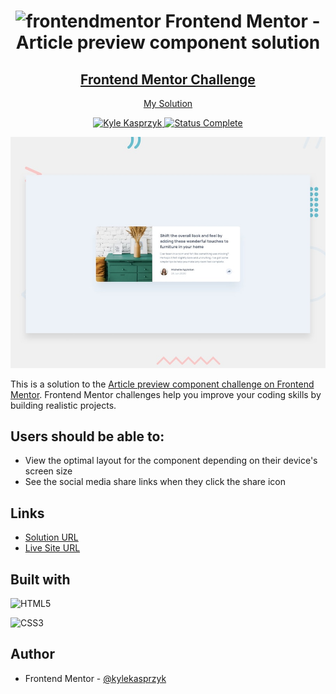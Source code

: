 <div align="center">
  <h1><img src="https://www.frontendmentor.io/static/images/logo-mobile.svg" alt="frontendmentor"> Frontend Mentor - Article preview component solution</h1>
  <h2>
    <a href="https://www.frontendmentor.io/challenges/article-preview-component-dYBN_pYFT"><strong>Frontend Mentor Challenge</strong></a>  </h2>
    <p>
    <a href="#">My Solution</a>
  </p>
</div>

<!-- bagdes -->
<div align="center">
  <!-- profile -->
  <a href="https://www.frontendmentor.io/profile/kylekasprzyk">
    <img src="https://img.shields.io/badge/Profile-Kyle%20Kasprzyk-blue" alt="Kyle Kasprzyk">
  </a>
  <!-- status -->
    <a href="#">
    <img src="https://img.shields.io/badge/Status-Complete-brightgreen" alt="Status Complete">
  </a>
  
<!-- ## Google Lighthouse
![](https://img.shields.io/badge/Performance-99%25-brightgreen)
![](https://img.shields.io/badge/Accessibility-97%25-brightgreen)
![](https://img.shields.io/badge/Best%20Practices-100%25-brightgreen)
![](https://img.shields.io/badge/SEO-100%25-brightgreen) -->
</div>

![](./design/desktop-preview.jpg)

This is a solution to the [Article preview component challenge on Frontend Mentor](https://www.frontendmentor.io/challenges/article-preview-component-dYBN_pYFT). Frontend Mentor challenges help you improve your coding skills by building realistic projects. 

## Users should be able to:

- View the optimal layout for the component depending on their device's screen size
- See the social media share links when they click the share icon

## Links

- [Solution URL](#)
- [Live Site URL](#)

## Built with

![HTML5](https://img.shields.io/badge/html5-%23E34F26.svg?style=plastic&logo=html5&logoColor=white)

![CSS3](https://img.shields.io/badge/css3-%231572B6.svg?style=plastic&logo=css3&logoColor=white)

## Author

- Frontend Mentor - [@kylekasprzyk](https://www.frontendmentor.io/profile/kylekasprzyk)
